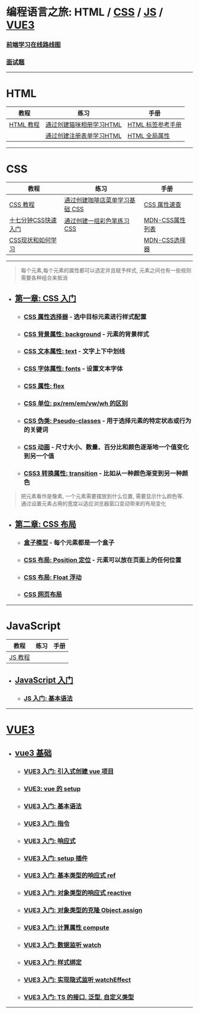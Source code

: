 # 编程语言之旅: HTML / [CSS] / [JS] / [VUE3]

### [前端学习在线路线图](https://objtube.github.io/front-end-roadmap/#/)

### [面试题](https://vue3js.cn/interview/vue/bind.html#%E4%B8%80%E3%80%81%E4%BB%80%E4%B9%88%E6%98%AF%E5%8F%8C%E5%90%91%E7%BB%91%E5%AE%9A)

---

# HTML

| 教程        | 练习               | 手册            |
|-----------|------------------|---------------|
| [HTML 教程] | [通过创建猫咪相册学习HTML] | [HTML 标签参考手册] |
|           | [通过创建注册表单学习HTML] | [HTML 全局属性]   |

---

# CSS

| 教程            | 练习                  | 手册            |
|---------------|---------------------|---------------|
| [CSS 教程]      | [通过创建咖啡店菜单学习基础 CSS] | [CSS 属性速查]    |
| [十七分钟CSS快速入门] | [通过创建一组彩色笔练习 CSS]   | [MDN-CSS属性列表] |
| [CSS现状和如何学习]  |                     | [MDN-CSS选择器]  |

---

> 每个元素,每个元素的属性都可以选定并且赋予样式, 元素之间也有一些规则需要各种组合来抵消

- ## [第一章: CSS 入门](css/1_introduction/README.md)
    - ### [CSS 属性选择器](css/1_introduction/1_syntax/README.md) - 选中目标元素进行样式配置
    - ### [CSS 背景属性: background](css/1_introduction/2_background/README.md) - 元素的背景样式
    - ### [CSS 文本属性: text](css/1_introduction/3_text/README.md) - 文字上下中划线
    - ### [CSS 字体属性: fonts](css/1_introduction/4_fonts/README.md) - 设置文本字体
    - ### [CSS 属性: flex](css/1_introduction/5_flex/README.md)
    - ### [CSS 单位: px/rem/em/vw/wh 的区别](css/2_foundation/5_unit/README.md)
    - ### [CSS 伪类: Pseudo-classes](css/2_foundation/6_pseudo_classes/README.md) - 用于选择元素的特定状态或行为的关键词
    - ### [CSS 动画](css/2_foundation/7_movie/README.md) - 尺寸大小、数量、百分比和颜色逐渐地一个值变化到另一个值
    - ### [CSS3 转换属性: transition](css/2_foundation/8_transition/README.md) - 比如从一种颜色渐变到另一种颜色

> 把元素看作是像素, 一个元素需要摆放到什么位置, 需要显示什么颜色等.  
> 通过设置元素占用的宽度以适应浏览器窗口变动带来的布局变化

- ## [第二章: CSS 布局](css/2_foundation/README.md)
    - ### [盒子模型](css/2_foundation/1_box_model/README.md) - 每个元素都是一个盒子
    - ### [CSS 布局: Position 定位](css/2_foundation/2_position/README.md) - 元素可以放在页面上的任何位置
    - ### [CSS 布局: Float 浮动](css/2_foundation/3_float/README.md)
    - ### [CSS 网页布局](css/2_foundation/4_web_foundation/README.md)

---

# JavaScript

| 教程      | 练习 | 手册 |
|---------|----|----|
| [JS 教程] |    |    |

- ## [JavaScript 入门](js/1_introduction/README.md)
    - ### [JS 入门: 基本语法](js/1_introduction/1_vocabulary/README.md)

---

# [VUE3]

- ## [vue3 基础](vue3/1_introduction/README.md)
    - ### [VUE3 入门: 引入式创建 vue 项目](vue3/1_introduction/1-intro/README.md)
    - ### [VUE3: vue 的 setup](vue3/1_introduction/2-setup/README.md)
    - ### [VUE3 入门: 基本语法](vue3/1_introduction/3-syntax/README.md)
    - ### [VUE3 入门: 指令](vue3/1_introduction/4-directives/README.md)
    - ### [VUE3 入门: 响应式](vue3/1_introduction/4-directives/README.md)
    - ### [VUE3 入门: setup 插件](vue3/1_introduction/6-setup-plugin/README.md)
    - ### [VUE3 入门: 基本类型的响应式 ref](vue3/1_introduction/vue-introduction/classe-files/7-ref/README.md)
    - ### [VUE3 入门: 对象类型的响应式 reactive](vue3/1_introduction/vue-introduction/classe-files/8-reactive/README.md)
    - ### [VUE3 入门: 对象类型的克隆 Object.assign](vue3/1_introduction/vue-introduction/classe-files/9-assign/README.md)
    - ### [VUE3 入门: 计算属性 compute](vue3/1_introduction/vue-introduction/classe-files/10-computed/Person.vue)
    - ### [VUE3 入门: 数据监听 watch](vue3/1_introduction/vue-introduction/classe-files/11-watch)
    - ### [VUE3 入门: 样式绑定](vue3/1_introduction/vue-introduction/classe-files/12-bind-class/Person.vue)
    - ### [VUE3 入门: 实现隐式监听 watchEffect](vue3/1_introduction/vue-introduction/classe-files/13-watchEffect/watchEffect.vue)
    - ### [VUE3 入门: TS 的接口, 泛型, 自定义类型](vue3/1_introduction/vue-introduction/classe-files/14-ts/Person.vue)

---


[HTML 教程]: https://www.runoob.com/html/html-tutorial.html

[通过创建猫咪相册学习HTML]: https://www.freecodecamp.org/chinese/learn/2022/responsive-web-design/learn-html-by-building-a-cat-photo-app/step-1

[通过创建注册表单学习HTML]: https://www.freecodecamp.org/chinese/learn/2022/responsive-web-design/learn-html-forms-by-building-a-registration-form/step-1

[HTML 标签参考手册]: https://www.runoob.com/tags/html-reference.html

[HTML 全局属性]:https://www.runoob.com/tags/ref-standardattributes.html

[十七分钟CSS快速入门]: https://www.bilibili.com/video/BV1Ci4y1W7H7/?spm_id_from=333.337.search-card.all.click&vd_source=b5c04f54b8a7ce0b4d5deef9989f7f9f

[通过创建咖啡店菜单学习基础 CSS]: https://www.freecodecamp.org/chinese/learn/2022/responsive-web-design/#learn-basic-css-by-building-a-cafe-menu

[通过创建一组彩色笔练习 CSS]: https://www.freecodecamp.org/chinese/learn/2022/responsive-web-design/learn-css-colors-by-building-a-set-of-colored-markers/step-1

[CSS 属性速查]: https://www.runoob.com/css/css-font.html

[CSS 教程]: https://www.runoob.com/css/css-tutorial.html

[CSS]: css/README.md

[MDN-CSS属性列表]: https://developer.mozilla.org/en-US/docs/Web/CSS/Reference

[MDN-CSS选择器]: https://developer.mozilla.org/zh-CN/docs/Web/CSS

[CSS现状和如何学习]: https://w3cplus.medium.com/css%E7%8E%B0%E7%8A%B6%E5%92%8C%E5%A6%82%E4%BD%95%E5%AD%A6%E4%B9%A0-1ac786328761

[JS]: js/README.md

[JS 教程]: https://zh.javascript.info/

[VUE3]: vue3/README.md